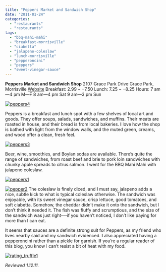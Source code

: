```yaml
---
title: "Peppers Market and Sandwich Shop"
date: "2011-01-24"
categories: 
  - "restaurants"
  - "restaurants"
tags: 
  - "bbq-mahi-mahi"
  - "breakfast-morrisville"
  - "ciabetta"
  - "jalapeno-coleslaw"
  - "lunch-morrisville"
  - "pepperoncini"
  - "peppers"
  - "sweet-vinegar-sauce"
---
```


**Peppers Market and Sandwich Shop** 2107 Grace Park Drive Grace Park, Morrisville [Website](http://www.peppersmrkt.com/) Breakfast: $2.99--$7.50 Lunch: $7.25--$8.25 Hours: 7 am—4 pm M—F 8 am—4 pm Sat 9 am—3 pm Sun

[![](http://s3.amazonaws.com/thegourmez-wpmedia/2011/01/peppers4.jpg "peppers4")](http://s3.amazonaws.com/thegourmez-wpmedia/2011/01/peppers4.jpg)

Peppers is a breakfast and lunch spot with a few shelves of local art and goods. They offer soups, salads, sandwiches, and muffins. Their meats are roasted in house, and their bread is from local bakeries. I love how the shop is bathed with light from the window walls, and the muted green, creams, and wood offer a clean, fresh feel.

[![](http://s3.amazonaws.com/thegourmez-wpmedia/2011/01/peppers3.jpg "peppers3")](http://s3.amazonaws.com/thegourmez-wpmedia/2011/01/peppers3.jpg)

Beer, wine, smoothies, and Boylan sodas are available. There’s quite the range of sandwiches, from roast beef and brie to pork loin sandwiches with chunky apple spreads to citrus salmon. I went for the BBQ Mahi Mahi with jalapeno coleslaw.

[![](http://s3.amazonaws.com/thegourmez-wpmedia/2011/01/peppers1.jpg "peppers1")](http://s3.amazonaws.com/thegourmez-wpmedia/2011/01/peppers1.jpg)

[![](http://s3.amazonaws.com/thegourmez-wpmedia/2011/01/pepper2.jpg "pepper2")](http://s3.amazonaws.com/thegourmez-wpmedia/2011/01/pepper2.jpg) The coleslaw is finely diced, and I must say, jalapeno adds a nice, subtle kick to what is typical coleslaw otherwise. The sandwich was enjoyable, with its sweet vinegar sauce, crisp lettuce, good tomatoes, and soft ciabetta. Somehow, the cheddar didn’t make it onto the sandwich, but I don’t think it needed it. The fish was fluffy and scrumptious, and the size of the sandwich was just right---if you haven’t noticed, I don’t like paying for more than I can eat.

It seems that sauces are a definite strong suit for Peppers, as my friend who lives nearby said and my sandwich evidenced. I also appreciated having a pepperoncini rather than a pickle for garnish. If you’re a regular reader of this blog, you know I can’t resist a bit of heat with my food.

[![](http://s3.amazonaws.com/thegourmez-wpmedia/2009/02/rating_truffle1.gif "rating_truffle1")](http://s3.amazonaws.com/thegourmez-wpmedia/2009/02/rating_truffle1.gif)

_Reviewed 1.12.11._

